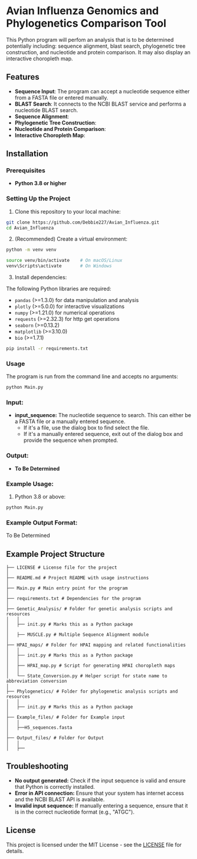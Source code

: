 # Avian Influenza Genomics and Phylogenetics Comparison Tool

This Python program will perfom an analysis that is to be determined potentially including: sequence alignment, blast search, phylogenetic tree construction, and nucleotide and protein comparison. It may also display an interactive choropleth map.

## Features

- **Sequence Input**: The program can accept a nucleotide sequence either from a FASTA file or entered manually.
- **BLAST Search**: It connects to the NCBI BLAST service and performs a nucleotide BLAST search.
- **Sequence Alignment**: 
- **Phylogenetic Tree Construction**:
- **Nucleotide and Protein Comparison**:
- **Interactive Choropleth Map**:


## Installation

### Prerequisites

- **Python 3.8 or higher**

  
### Setting Up the Project

1. Clone this repository to your local machine:

```bash
git clone https://github.com/Debbie227/Avian_Influenza.git
cd Avian_Influenza
```
2. (Recommended) Create a virtual environment:

```bash
python -m venv venv

source venv/bin/activate    # On macOS/Linux
venv\Scripts\activate       # On Windows
```

3. Install dependencies:

The following Python libraries are required:
- `pandas` (>=1.3.0) for data manipulation and analysis
- `plotly` (>=5.0.0) for interactive visualizations
- `numpy` (>=1.21.0) for numerical operations
- `requests` (>=2.32.3) for http get operations
- `seaborn` (>=0.13.2) 
- `matplotlib` (>=3.10.0) 
- `bio` (>=1.7.1) 

```bash
pip install -r requirements.txt
```

### Usage

The program is run from the command line and accepts no arguments:

```bash
python Main.py
```

### Input:

- **input_sequence:** The nucleotide sequence to search. This can either be a FASTA file or a manually entered sequence.
    - If it's a file, use the dialog box to find select the file.
    - If it's a manually entered sequence, exit out of the dialog box and provide the sequence when prompted.

### Output:

- **To Be Determined**

### Example Usage:

1. Python 3.8 or above:

```bash
python Main.py
```



### Example Output Format:

To Be Determined

## Example Project Structure

```
├── LICENSE # License file for the project 
│
├── README.md # Project README with usage instructions 
│
├── Main.py # Main entry point for the program 
│
├── requirements.txt # Dependencies for the program 
│
├── Genetic_Analysis/ # Folder for genetic analysis scripts and resources 
│   │
│   ├── init.py # Marks this as a Python package
│
│   ├── MUSCLE.py # Multiple Sequence Alignment module
│
├── HPAI_maps/ # Folder for HPAI mapping and related functionalities 
│   │
│   ├── init.py # Marks this as a Python package 
│   │
│   ├── HPAI_map.py # Script for generating HPAI choropleth maps 
│   │
│   └── State_Conversion.py # Helper script for state name to abbreviation conversion 
│
├── Phylogenetics/ # Folder for phylogenetic analysis scripts and resources
│   │
│   ├── init.py # Marks this as a Python package 
│
├── Example_files/ # Folder for Example input
│   │
│   ├──H5_sequences.fasta  
│
├── Output_files/ # Folder for Output
│   │
│   ├──  
```

## Troubleshooting

- **No output generated:** Check if the input sequence is valid and ensure that Python is correctly installed.
- **Error in API connection:** Ensure that your system has internet access and the NCBI BLAST API is available.
- **Invalid input sequence:** If manually entering a sequence, ensure that it is in the correct nucleotide format (e.g., "ATGC").

## License

This project is licensed under the MIT License - see the [LICENSE](https://opensource.org/license/mit) file for details.
